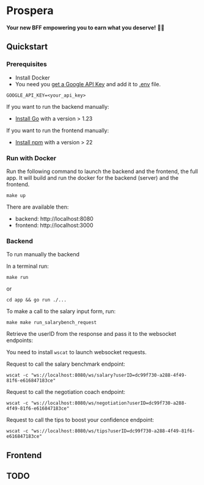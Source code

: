 # Prospera

**Your new BFF empowering you to earn what you deserve!** 💸👯

## Quickstart

### Prerequisites

- Install Docker
- You need you [get a Google API Key](https://aistudio.google.com/app/apikey) and add it to [.env](./app/.env) file.
```shell
GOOGLE_API_KEY=<your_api_key>                      
```

If you want to run the backend manually:
- [Install Go](https://go.dev/doc/install) with a version > 1.23

If you want to run the frontend manually:
- [Install npm]() with a version > 22


### Run with Docker

Run the following command to launch the backend and the frontend, the full app.
It will build and run the docker for the backend (server) and the frontend.
```shell
make up
```

There are available then:
- backend: http://localhost:8080
- frontend: http://localhost:3000

### Backend

To run manually the backend

In a terminal run:
```shell
make run
```
or 

```shell
cd app && go run ./...
```

To make a call to the salary input form, run:
```shell
make make run_salarybench_request
```

Retrieve the userID from the response and pass it to the websocket endpoints:

You need to install `wscat` to launch websocket requests.

Request to call the salary benchmark endpoint:
```shell
wscat -c "ws://localhost:8080/ws/salary?userID=dc99f730-a288-4f49-81f6-e616847183ce"
```

Request to call the negotiation coach endpoint:
```shell
wscat -c "ws://localhost:8080/ws/negotiation?userID=dc99f730-a288-4f49-81f6-e616847183ce"
```

Request to call the tips to boost your confidence endpoint:
```shell
wscat -c "ws://localhost:8080/ws/tips?userID=dc99f730-a288-4f49-81f6-e616847183ce"
```

## Frontend

## TODO



